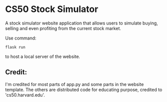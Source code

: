 # CS50 Stock Simulator

A stock simulator website application that allows users to simulate buying, selling and even profiting from the current stock market.

Use command: 
```terminal
flask run
```
to host a local server of the website.

## Credit:
I'm credited for most parts of app.py and some parts in the website template. The others are distributed code for educating purpose, credited to 'cs50.harvard.edu'.
